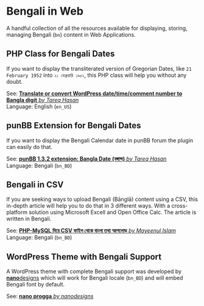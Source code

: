 # Bengali in Web

A handful collection of all the resources available for displaying, storing, managing Bengali (`bn`) content in Web Applications.

## PHP Class for Bengali Dates

If you want to display the transliterated version of Gregorian Dates, like `21 February 1952` into `২১ ফেব্রুয়ারি ১৯৫২`, this PHP class will help you without any doubt.

See: [**Translate or convert WordPress date/time/comment number to Bangla digit** _by Tareq Hasan_](https://tareq.co/2010/09/translate-wordpress-date-time-comment-number-to-bangla-digit/)<br>
Language: English (`en_US`)

## punBB Extension for Bengali Dates

If you want to display the Bengali Calendar date in punBB forum the plugin can easily do that.

See: [**punBB 1.3.2 extension: Bangla Date (বঙ্গাব্দ)** _by Tareq Hasan_](https://tareq.co/2009/04/punbb-132-extension-bangla-date-বঙ্গাব্দ/)<br>
Language: Bengali (`bn_BD`)

## Bengali in CSV

If you are seeking ways to upload Bengali (Bānglā) content using a CSV, this in-depth article will help you to do that in 3 different ways. With a cross-platform solution using Microsoft Excell and Open Office Calc. The article is written in Bengali.

See: [**PHP-MySQL দিয়ে CSV ফাইল থেকে বাংলা তথ্য আপলোড** _by Mayeenul Islam_](https://tuts.nanodesignsbd.com/csv-bengali-import-using-php-mysql/)<br>
Language: Bengali (`bn_BD`)

## WordPress Theme with Bengali Support

A WordPress theme with complete Bengali support was developed by [**nano**designs](https://nanodesignsbd.com/) which will work for Bengali locale (`bn_BD`) and will embed Bengali font by default.

See: [**nano progga** _by nanodesigns_](https://github.com/nanodesigns/nano-progga)

